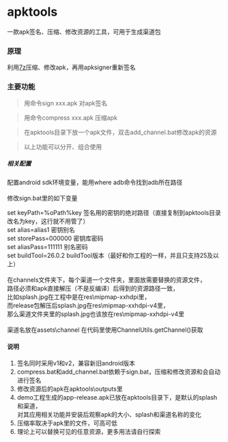 # apktools
一款apk签名、压缩、修改资源的工具，可用于生成渠道包

### 原理
利用[7z](https://sparanoid.com/lab/7z/)压缩、修改apk，再用apksigner重新签名

### 主要功能
> 用命令sign xxx.apk 对apk签名

> 用命令compress xxx.apk 压缩apk

> 在apktools目录下放一个apk文件，双击add_channel.bat修改apk的资源

> 以上功能可以分开、组合使用

##### 相关配置
配置android sdk环境变量，能用where adb命令找到adb所在路径
<br>
<br>
修改sign.bat里的如下变量

set keyPath=%oPath%key 签名用的密钥的绝对路径（直接复制到apktools目录改名为key，这行就不用管了）
<br>
set alias=alias1 密钥别名
<br>
set storePass=000000 密钥库密码
<br>
set aliasPass=111111 别名密码
<br>
set buildTool=26.0.2 buildTool版本（最好和你工程的一样，并且只支持25及以上）
<br>
<br>
在channels文件夹下，每个渠道一个文件夹，里面放需要替换的资源文件，<br>
路径必须和apk直接解压（不是反编译）后得到的资源路径一致，<br>
比如splash.jpg在工程中是在res\mipmap-xxhdpi里，<br>
而release包解压后splash.jpg在res\mipmap-xxhdpi-v4里，<br>
那么渠道文件夹里的splash.jpg也该放在res\mipmap-xxhdpi-v4里
<br>
<br>
渠道名放在assets\channel 在代码里使用ChannelUtils.getChannel()获取

#### 说明
1. 签名同时采用v1和v2，兼容新旧android版本
1. compress.bat和add_channel.bat依赖于sign.bat，压缩和修改资源和会自动进行签名
1. 修改资源后的apk在apktools\outputs里
1. demo工程生成的app-release.apk已放在apktools目录下，是默认的splash和渠道，<br>
   对其应用相关功能并安装后观察apk的大小、splash和渠道名称的变化
1. 压缩率取决于apk里的文件，可高可低
1. 理论上可以替换可见的任意资源，更多用法请自行探索